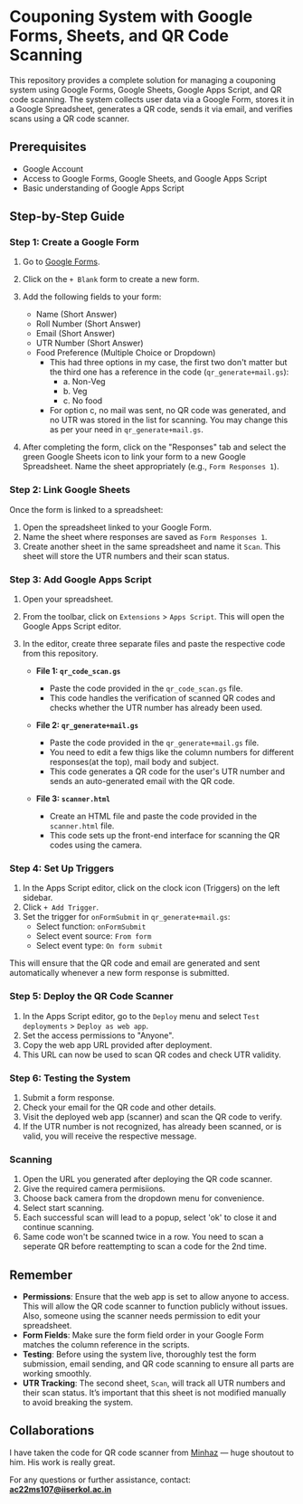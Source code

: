 # Couponing System with Google Forms, Sheets, and QR Code Scanning

This repository provides a complete solution for managing a couponing system using Google Forms, Google Sheets, Google Apps Script, and QR code scanning. The system collects user data via a Google Form, stores it in a Google Spreadsheet, generates a QR code, sends it via email, and verifies scans using a QR code scanner.

## Prerequisites

- Google Account
- Access to Google Forms, Google Sheets, and Google Apps Script
- Basic understanding of Google Apps Script

## Step-by-Step Guide

### Step 1: Create a Google Form

1. Go to [Google Forms](https://forms.google.com).
2. Click on the `+ Blank` form to create a new form.
3. Add the following fields to your form:
   - Name (Short Answer)
   - Roll Number (Short Answer)
   - Email (Short Answer)
   - UTR Number (Short Answer)
   - Food Preference (Multiple Choice or Dropdown)
     - This had three options in my case, the first two don't matter but the third one has a reference in the code (`qr_generate+mail.gs`):
       - a. Non-Veg
       - b. Veg
       - c. No food
     - For option c, no mail was sent, no QR code was generated, and no UTR was stored in the list for scanning. You may change this as per your need in `qr_generate+mail.gs`.
   
4. After completing the form, click on the "Responses" tab and select the green Google Sheets icon to link your form to a new Google Spreadsheet. Name the sheet appropriately (e.g., `Form Responses 1`).

### Step 2: Link Google Sheets

Once the form is linked to a spreadsheet:

1. Open the spreadsheet linked to your Google Form.
2. Name the sheet where responses are saved as `Form Responses 1`.
3. Create another sheet in the same spreadsheet and name it `Scan`. This sheet will store the UTR numbers and their scan status.

### Step 3: Add Google Apps Script

1. Open your spreadsheet.
2. From the toolbar, click on `Extensions` > `Apps Script`. This will open the Google Apps Script editor.
3. In the editor, create three separate files and paste the respective code from this repository.
   
   - **File 1: `qr_code_scan.gs`**
     - Paste the code provided in the `qr_code_scan.gs` file.
     - This code handles the verification of scanned QR codes and checks whether the UTR number has already been used.

   - **File 2: `qr_generate+mail.gs`**
     - Paste the code provided in the `qr_generate+mail.gs` file.
     - You need to edit a few thigs like the column numbers for different responses(at the top), mail body and subject.
     - This code generates a QR code for the user's UTR number and sends an auto-generated email with the QR code.
   
   - **File 3: `scanner.html`**
     - Create an HTML file and paste the code provided in the `scanner.html` file.
     - This code sets up the front-end interface for scanning the QR codes using the camera.

### Step 4: Set Up Triggers

1. In the Apps Script editor, click on the clock icon (Triggers) on the left sidebar.
2. Click `+ Add Trigger`.
3. Set the trigger for `onFormSubmit` in `qr_generate+mail.gs`:
   - Select function: `onFormSubmit`
   - Select event source: `From form`
   - Select event type: `On form submit`
   
This will ensure that the QR code and email are generated and sent automatically whenever a new form response is submitted.

### Step 5: Deploy the QR Code Scanner

1. In the Apps Script editor, go to the `Deploy` menu and select `Test deployments` > `Deploy as web app`.
2. Set the access permissions to "Anyone".
3. Copy the web app URL provided after deployment.
4. This URL can now be used to scan QR codes and check UTR validity.

### Step 6: Testing the System

1. Submit a form response.
2. Check your email for the QR code and other details.
3. Visit the deployed web app (scanner) and scan the QR code to verify.
4. If the UTR number is not recognized, has already been scanned, or is valid, you will receive the respective message.

### Scanning

1. Open the URL you generated after deploying the QR code scanner.
2. Give the required camera permisiions.
3. Choose back camera from the dropdown menu for convenience.
4. Select start scanning.
5. Each successful scan will lead to a popup, select 'ok' to close it and continue scanning.
6. Same code won't be scanned twice in a row. You need to scan a seperate QR before reattempting to scan a code for the 2nd time.

## Remember

- **Permissions**: Ensure that the web app is set to allow anyone to access. This will allow the QR code scanner to function publicly without issues. Also, someone using the scanner needs permission to edit your spreadsheet.
- **Form Fields**: Make sure the form field order in your Google Form matches the column reference in the scripts.
- **Testing**: Before using the system live, thoroughly test the form submission, email sending, and QR code scanning to ensure all parts are working smoothly.
- **UTR Tracking**: The second sheet, `Scan`, will track all UTR numbers and their scan status. It’s important that this sheet is not modified manually to avoid breaking the system.

## Collaborations

I have taken the code for QR code scanner from [Minhaz](https://github.com/mebjas/html5-qrcode/tree/master/examples/html5) — huge shoutout to him. His work is really great.

For any questions or further assistance, contact:  
**ac22ms107@iiserkol.ac.in**
